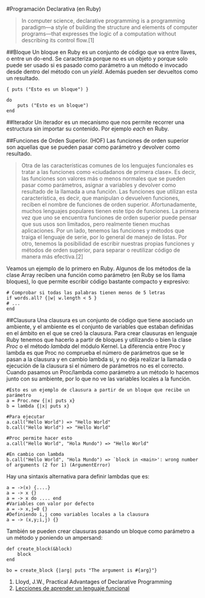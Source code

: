 #Programación Declarativa (en Ruby)

> In computer science, declarative programming is a programming paradigm—a style of building the structure and elements of computer programs—that expresses the logic of a computation without describing its control flow.[1]


##Bloque
Un bloque en Ruby es un conjunto de código que va entre llaves, o entre un do-end. Se caracteriza porque no es un objeto y porque solo puede ser usado si es pasado como parámetro a un método e invocado desde dentro del método con un *yield*. Además pueden ser devueltos como un resultado.

    { puts ("Esto es un bloque") }

	do 
		puts ("Esto es un bloque")
	end

##Iterador
Un iterador es un mecanismo que nos permite recorrer una estructura sin importar su contenido. Por ejemplo *each* en Ruby.

##Funciones de Orden Superior. (HOF)
Las funciones de orden superior son aquellas que se pueden pasar como parámetro y devolver como resultado.
> Otra de las características comunes de los lenguajes funcionales es tratar a las funciones como «ciudadanos de primera clase». Es decir, las funciones son valores más o menos normales que se pueden pasar como parámetros, asignar a variables y devolver como resultado de la llamada a una función. Las funciones que utilizan esta característica, es decir, que manipulan o devuelven funciones, reciben el nombre de funciones de orden superior. Afortunadamente, muchos lenguajes populares tienen este tipo de funciones.
La primera vez que uno se encuentra funciones de orden superior puede pensar que sus usos son limitados, pero realmente tienen muchas aplicaciones. Por un lado, tenemos las funciones y métodos que traiga el lenguaje de serie, por lo general de manejo de listas. Por otro, tenemos la posibilidad de escribir nuestras propias funciones y métodos de orden superior, para separar o reutilizar código de manera más efectiva.[2]

Veamos un ejemplo de lo primero en Ruby. Algunos de los métodos de la clase Array reciben una función como parámetro (en Ruby se los llama bloques), lo que permite escribir código bastante compacto y expresivo:

    # Comprobar si todas las palabras tienen menos de 5 letras
	if words.all? {|w| w.length < 5 }
   	# ...
	end

##Clausura
Una clausura es un conjunto de código que tiene asociado un ambiente, y el ambiente es el conjunto de variables que estaban definidas en el ámbito en el que se creó la clausura. Para crear clausuras en lenguaje Ruby tenemos que hacerlo a partir de bloques y utilizando o bien la clase *Proc* o el método *lambda* del módulo Kernel.
La diferencia entre Proc y lambda es que Proc no comprueba el número de parámetros que se le pasan a la clausura y en cambio lambda si, y no deja realizar la llamada o ejecución de la clausura si el número de parámetros no es el correcto. Cuando pasamos un Proc/lambda como parámetro a un método lo hacemos junto con su ambiente, por lo que no ve las variables locales a la función.

	#Esto es un ejemplo de clausura a partir de un bloque que recibe un parámetro
    a = Proc.new {|x| puts x} 
	b = lambda {|x| puts x}
	
	#Para ejecutar
	a.call("Hello World") => "Hello World"
	b.call("Hello World") => "Hello World"

	#Proc permite hacer esto
	a.call("Hello World", "Hola Mundo") => "Hello World"
	
	#En cambio con lambda
	b.call("Hello World", "Hola Mundo") => `block in <main>': wrong number of arguments (2 for 1) (ArgumentError)



Hay una sintaxis alternativa para definir lambdas que es:

    a = ->(x) {....}
	a = -> x {}
	a = -> x do .... end
	#Variables con valor por defecto	
	a = -> x,j=0 {}
	#Definiendo i,j como variables locales a la clausura
	a = -> (x,y;i,j) {}

También se pueden crear clausuras pasando un bloque como parámetro a un método y poniendo un ampersand:

    def create_block(&block)
		block
	end

	bo = create_block {|arg| puts "The argument is #{arg}"}





1. Lloyd, J.W., Practical Advantages of Declarative Programming
2. [Lecciones de aprender un lenguaje funcional](http://emanchado.github.io/camino-mejor-programador/html/ch04.html)